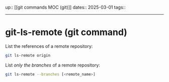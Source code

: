 up:: [[git commands MOC (git)]]
dates:: 2025-03-01
tags:: 

---

# git-ls-remote (git command)

List the references of a remote repository:
```bash
git ls-remote origin
```

List *only the branches* of a remote repository:
```bash
git ls-remote --branches [<remote_name>]
```